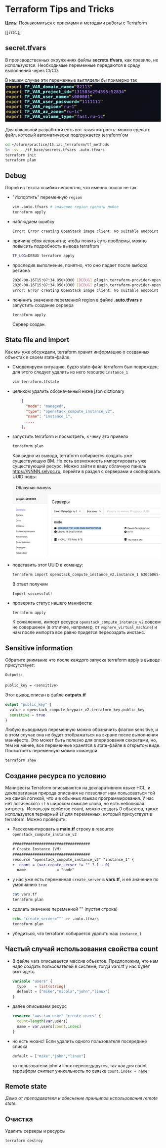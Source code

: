 # Terraform Tips and Tricks

**Цель:** Познакомиться с приемами и методами работы с Terraform

[[_TOC_]]

## secret.tfvars

В производственных окружениях файлы **secrets.tfvars**, как правило, не используются.
Необходимые переменные передаются в среду выполнения через CI/СD.

В нашем случае эти переменные выглядели бы примерно так
![export secret vars](img/export.png)

Для локальной разработки есть вот такая хитрость: можно сделать файл,
который автоматически подгружается terraform'ом
```sh
cd ~/slurm/practice/15.iac_terraform/tf_methods
ln -sv ../tf_base/secrets.tfvars .auto.tfvars
terraform init
terraform plan
```

## Debug

Порой из текста ошибки непонятно, что именно пошло не так.

+ "Испортить" переменную `region`
  ```sh
  vim .auto.tfvars # значение region сделать любое
  terraform apply
  ```
+ наблюдаем ошибку
  ```sh
  Error: Error creating OpenStack image client: No suitable endpoint could be found in the service catalog.
  ```
+ причина сбоя непонятна; чтобы понять суть проблемы, можно повысить подробность вывода terrafrom
  ```sh
  TF_LOG=DEBUG terraform apply
  ``` 
+ проследив выполнение, понятно, что оно падает после выбора региона
  ```sh
  2020-08-16T15:07:34.850+0300 [DEBUG] plugin.terraform-provider-openstack_v1.30.0_x4: 2020/08/16 15:07:34 [DEBUG] Unlocked "auth"
  2020-08-16T15:07:34.850+0300 [DEBUG] plugin.terraform-provider-openstack_v1.30.0_x4: 2020/08/16 15:07:34 [DEBUG] OpenStack Region is: sdfsdf
  Error: Error creating OpenStack image client: No suitable endpoint could be found in the service catalog.
  ```
+ починить значение переменной region в файле **.auto.tfvars** и запустить создание сервера
  ```sh
  terraform apply
  ```
  Сервер создан. 

## State file and import

Как мы уже обсуждали, terraform хранит информацию о созданных объектах в своем state-файле.

+ Cмоделируем ситуацию, будто state-файл terraform был поврежден; для этого следует удалить из него resourse `instance_1`
  ```sh
  vim terraform.tfstate
  ``` 
+ целиком удалить обозначенный ниже json dictionary
  ```json
      {
        "mode": "managed",
        "type": "openstack_compute_instance_v2",
        "name": "instance_1",
        ....
      },
  ```
+ запустить terraform и посмотреть, к чему это привело
  ```sh
  terraform plan
  ```
  Как видно из вывода, terraform собирается создать уже существующую ВМ.
Но есть возможность импортировать уже существующий ресурс. Можно зайти в вашу
облачную панель https://NNNN.selvpc.ru, перейти в раздел с серверами и скопировать UUID ноды:

  ![Copy node UUID](img/panelid.png)

+ подставить этот UUID в команду:
  ```sh
  terraform import openstack_compute_instance_v2.instance_1 630cb065-f721-42d6-9686-840f902961d4
  ```
  В ответ получим
  ```
  Import successful!
  ```
+ проверить статус нашего манифеста:
  ```sh
  terraform apply
  ```
  К сожалению, импорт ресурса `openstack_compute_instance_v2` совсем не совершенен (в отличие, например,
от `vsphere_virtual_machine`) и нам после импорта все равно придется пересоздать инстанс.
 
## Sensitive information

Обратите внимание что после каждого запуска terraform apply в выводе присутствует:
```sh
Outputs:

public_key = <sensitive>
```
Этот вывод описан в файле **outputs.tf**
```terraform
output "public_key" {
  value = openstack_compute_keypair_v2.terraform_key.public_key
  sensitive = true
}
```
Любую выводимую переменную можно обозначить флагом sensitive, и в этом случае она не будет отображаться
на экране после выполнения манифеста. Это может быть полезно для оперирования секретами, но, тем не менее,
все переменные хранятся в state-файле в открытом виде. Посмотреть переменную можно командой
```sh
terraform show
```

## Создание ресурса по условию

Манифесты Terraform описываются на декларативном языке HCL, и декларативная природа описания не позволяет
нам пользоваться той же самой логикой, что и в обычных языках программирования.
У нас нет логического `if` в широком смысле слова, но есть небольшая хитрость.
Используя свойство count, можно создать 0 объектов, также используется тернарный `if` для переменных,
который присуствует в terraform. Можно проверить:

+ Расскоментировать в **main.tf** строку в resource `openstack_compute_instance_v2`
  ```diff
  ###################################
  # Create Instance (VM)
  ###################################
  resource "openstack_compute_instance_v2" "instance_1" {
  +  count = (var.create_server != "" ? 1 : 0)
    name              = "node"
  ```
+ у нас уже есть переменная `create_server` в **vars.tf**, и её значение по умолчанию `true`
  ```sh
  cat vars.tf
  terraform plan
  ```
+ сделать значение переменной "" (пустая строка)
  ```sh
  echo 'create_server=""' >> .auto.tfvars
  terraform plan
  ```
+ убедиться, что terraform собирается удалить наш `instance_1`

## Частый случай использования свойства count

+ В файле vars описывается массив объектов. Предположим, что нам надо создать пользователей в системе;
тогда vars.tf у нас будет выглядеть
  ```terraform
  variable "users" {
    type    = list(string)
    default = ["mike","nicola","john","linux"]
  }
  ```
+ далее описываем ресурс
  ```terraform
  resource "aws_iam_user" "create_users" {
    count=length(var.users)
    name = var.users[count.index]
  }
  ```
+ но есть нюанс! Если удалить одного пользователя посередине списка
  ```terraform
  default = ["mike","john","linux"]
  ```
  то пользователи john и linux пересоздадутся, так как для count терраформ считает уникальность по связке `count.index + name`.

## Remote state

_Демо от преподавателя и обяснение принципов использования remote state._

## Очистка

Удалить серверы и ресурсы
```
terraform destroy

```
